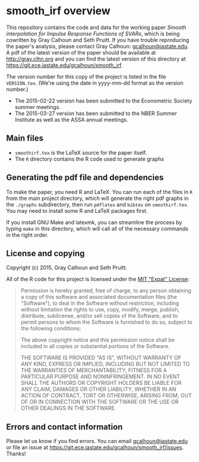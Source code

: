 smooth_irf overview
===================

This repository contains the code and data for the working paper
*Smooth interpolation for Impulse Response Functions of SVARs*, which
is being cowritten by Gray Calhoun and Seth Pruitt.  If you have
trouble reproducing the paper's analysis, please contact Gray Calhoun:
<gcalhoun@iastate.edu>. A pdf of the latest version of the paper
should be available at <http://gray.clhn.org> and you can find the
latest version of this directory at
<https://git.ece.iastate.edu/gcalhoun/smooth_irf>.

The version number for this copy of the project is listed in the file
`VERSION.tex`. (We're using the date in yyyy-mm-dd format as the
version number.)

* The 2015-02-22 version has been submitted to the Econometric Society
  summer meetings.
* The 2015-03-27 version has been submitted to the NBER Summer Institute
  as well as the ASSA annual meetings.

Main files
----------

* `smoothirf.tex` is the LaTeX source for the paper itself.
* The `R` directory contains the R code used to generate graphs

Generating the pdf file and dependencies
----------------------------------------

To make the paper, you need R and LaTeX. You can run each of the files
in `R` from the main project directory, which will generate the right
pdf graphs in the `./graphs` subdirectory, then run `pdflatex` and
`bibtex` on `smoothirf.tex`. You may need to install some R and LaTeX
packages first.

If you install GNU Make and latexmk, you can streamline the process by
typing `make` in this directory, which will call all of the necessary
commands in the right order.

License and copying
-------------------

Copyright (c) 2015, Gray Calhoun and Seth Pruitt.

All of the R code for this project is licensed under the
[MIT "Expat" License](http://opensource.org/licenses/MIT):

> Permission is hereby granted, free of charge, to any person
> obtaining a copy of this software and associated documentation
> files (the "Software"), to deal in the Software without
> restriction, including without limitation the rights to use, copy,
> modify, merge, publish, distribute, sublicense, and/or sell copies
> of the Software, and to permit persons to whom the Software is
> furnished to do so, subject to the following conditions:
>
> The above copyright notice and this permission notice shall be
> included in all copies or substantial portions of the Software.
>
> THE SOFTWARE IS PROVIDED "AS IS", WITHOUT WARRANTY OF ANY KIND,
> EXPRESS OR IMPLIED, INCLUDING BUT NOT LIMITED TO THE WARRANTIES OF
> MERCHANTABILITY, FITNESS FOR A PARTICULAR PURPOSE AND
> NONINFRINGEMENT. IN NO EVENT SHALL THE AUTHORS OR COPYRIGHT HOLDERS
> BE LIABLE FOR ANY CLAIM, DAMAGES OR OTHER LIABILITY, WHETHER IN AN
> ACTION OF CONTRACT, TORT OR OTHERWISE, ARISING FROM, OUT OF OR IN
> CONNECTION WITH THE SOFTWARE OR THE USE OR OTHER DEALINGS IN THE
> SOFTWARE.

Errors and contact information
------------------------------

Please let us know if you find errors. You can email
<gcalhoun@iastate.edu> or file an issue at
<https://git.ece.iastate.edu/gcalhoun/smooth_irf/issues>.
Thanks!
